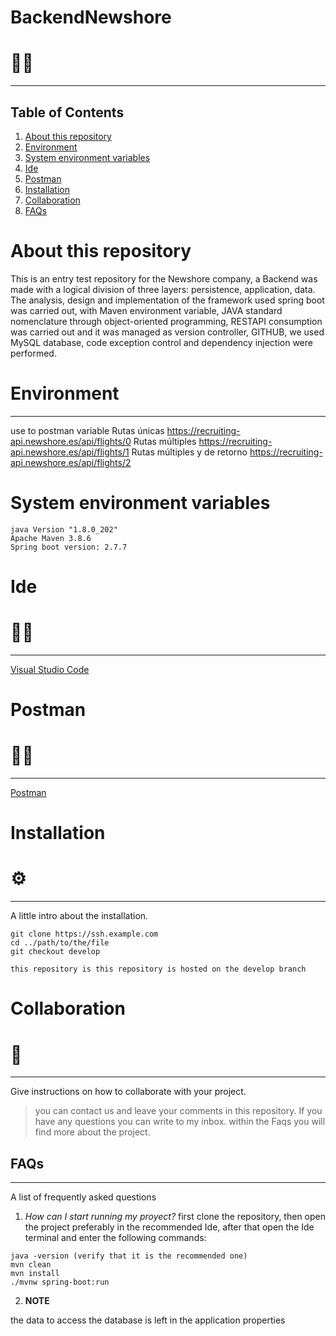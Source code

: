 # BackendNewshore
# 👨‍💻

***
## Table of Contents
1. [About this repository](#about-this-repository)
2. [Environment](#environment)
3. [System environment variables](#system-environment-variables)
4. [Ide](#ide)
5. [Postman](#postman)
6. [Installation](#installation)
4. [Collaboration](#collaboration)
5. [FAQs](#faqs)

# About this repository
This is an entry test repository for the Newshore company, a Backend was made with a logical division of three layers: persistence, application, data.
The analysis, design and implementation of the framework used spring boot was carried out, with Maven environment variable, JAVA standard nomenclature through object-oriented programming, RESTAPI consumption was carried out and it was managed as version controller, GITHUB, we used MySQL database, code exception control and dependency injection were performed.

# Environment 
***
use to postman variable 
Rutas únicas
https://recruiting-api.newshore.es/api/flights/0
Rutas múltiples
https://recruiting-api.newshore.es/api/flights/1
Rutas múltiples y de retorno
https://recruiting-api.newshore.es/api/flights/2


# System environment variables
    java Version "1.8.0_202"
    Apache Maven 3.8.6
    Spring boot version: 2.7.7
         
# Ide
# 👩‍💻
***
[Visual Studio Code](https://code.visualstudio.com/download)

# Postman 
# 👩‍🚀
***
[Postman](https://www.postman.com/downloads/) 


# Installation 
# ⚙
***
A little intro about the installation. 
```
git clone https://ssh.example.com
cd ../path/to/the/file
git checkout develop

this repository is this repository is hosted on the develop branch

```
# Collaboration 
# 🤝
***
Give instructions on how to collaborate with your project.
> you can contact us and leave your comments in this repository. 
> If you have any questions you can write to my inbox.
> within the Faqs you will find more about the project.

## FAQs
***
A list of frequently asked questions
1. _How can I start running my proyect?_
first clone the repository, then open the project preferably in the recommended Ide, after that open the Ide terminal and enter the following commands:
```
java -version (verify that it is the recommended one)
mvn clean
mvn install 
./mvnw spring-boot:run
```
2. __NOTE__ 

the data to access the database is left in the application properties

